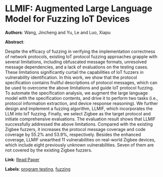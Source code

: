 # LLMIF: Augmented Large Language Model for Fuzzing IoT Devices

**Authors**: Wang, Jincheng and Yu, Le and Luo, Xiapu

**Abstract**:

Despite the efficacy of fuzzing in verifying the implementation correctness of network protocols, existing IoT protocol fuzzing approaches grapple with several limitations, including obfuscated message formats, unresolved message dependencies, and a lack of evaluations on the testing cases. These limitations significantly curtail the capabilities of IoT fuzzers in vulnerability identification. In this work, we show that the protocol specification contains fruitful descriptions of protocol messages, which can be used to overcome the above limitations and guide IoT protocol fuzzing. To automate the specification analysis, we augment the large language model with the specification contents, and drive it to perform two tasks (i.e., protocol information extraction, and device response reasoning). We further design and implement a fuzzing algorithm, LLMIF, which incorporates the LLM into IoT fuzzing. Finally, we select Zigbee as the target protocol and initiate comprehensive evaluations. The evaluation result shows that LLMIF successfully addressed the above limitations. Compared with the existing Zigbee fuzzers, it increases the protocol message coverage and code coverage by 55.2% and 53.9%, respectively. Besides the enhanced coverage, LLMIF unearthed 11 vulnerabilities on real-world Zigbee devices, which include eight previously unknown vulnerabilities. Seven of them are not covered by the existing Zigbee fuzzers.

**Link**: [Read Paper](https://ieeexplore.ieee.org/stamp/stamp.jsp?arnumber=10646659)

**Labels**: [program testing](../../labels/program_testing.md), [fuzzing](../../labels/fuzzing.md)
